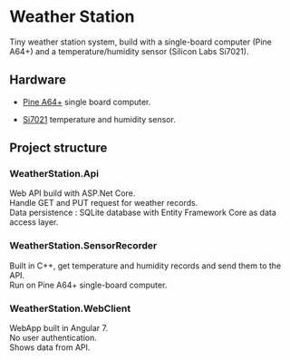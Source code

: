 # Weather Station  
  
Tiny weather station system, build with a single-board computer (Pine A64+) and a temperature/humidity sensor (Silicon Labs Si7021).  

## Hardware

- [Pine A64+](https://www.pine64.org/) single board computer.  

- [Si7021](https://www.pine64.org/?product=pine64-humidity-temperature-sensor "Si7021") temperature and humidity sensor.

## Project structure

### WeatherStation.Api

Web API build with ASP.Net Core.  
Handle GET and PUT request for weather records.  
Data persistence : SQLite database with Entity Framework Core as data access layer.  

### WeatherStation.SensorRecorder

Built in C++, get temperature and humidity records and send them to the API.  
Run on Pine A64+ single-board computer.  

### WeatherStation.WebClient

WebApp built in Angular 7.  
No user authentication.  
Shows data from API.  
